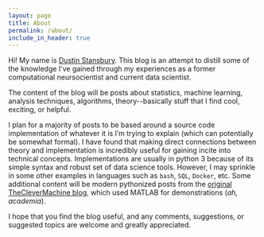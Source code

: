 ```yaml
---
layout: page
title: About
permalink: /about/
include_in_header: true
---
```


Hi! My name is [Dustin Stansbury](http://dustinstansbury.net). This blog is an attempt to distill some of the knowledge I’ve gained through my experiences as a former computational neursocientist and current data scientist.

The content of the blog will be posts about statistics, machine learning, analysis techniques, algorithms, theory--basically stuff that I find cool,  exciting, or helpful. 

I plan for a majority of posts to be based around a source code implementation of whatever it is I’m trying to explain (which can potentially be somewhat formal). I have found that making direct connections between theory and implementation is incredibly useful for gaining incite into technical concepts. Implementations are usually in python 3 because of its simple syntax and robust set of data science tools. However, I may sprinkle in some other examples in languages such as `bash`, `SQL`, `Docker`, etc. Some additional content will be modern pythonized posts from the [original TheCleverMachine blog](https://theclevermachine.wordpress.com/), which used MATLAB for demonstrations (*ah, academia*).

I hope that you find the blog useful, and any comments, suggestions, or suggested topics are welcome and greatly appreciated.
